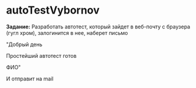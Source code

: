 # autoTestVybornov
**Задание:** 
Разработать автотест, который зайдет в веб-почту с браузера (гугл хром), залогинится в нее, наберет письмо 

"Добрый день

Простейший автотест готов

ФИО"

И отправит на mail 
